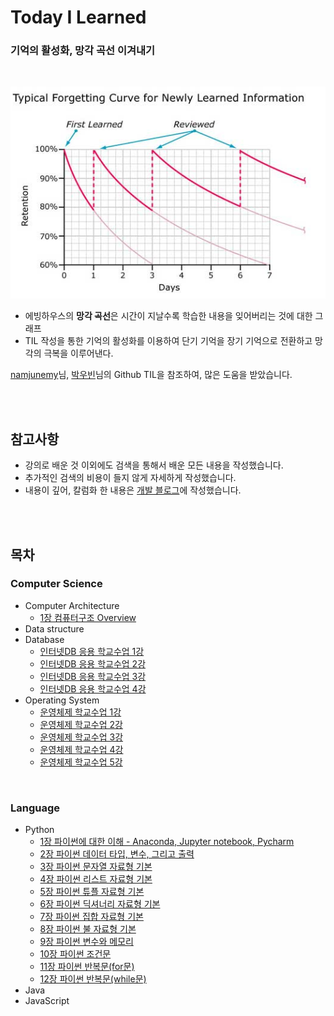# Today I Learned
### 기억의 활성화, 망각 곡선 이겨내기

<br>

<p align="center"><img src="img/Ebbinghaus_Graph.png"></img></p>

* 에빙하우스의 **망각 곡선**은 시간이 지날수록 학습한 내용을 잊어버리는 것에 대한 그래프
* TIL 작성을 통한 기억의 활성화를 이용하여 단기 기억을 장기 기억으로 전환하고 망각의 극복을 이루어낸다.

[namjunemy](https://github.com/namjunemy)님, [박우빈](https://github.com/wbluke)님의 Github TIL을 참조하여, 많은 도움을 받았습니다.

<br><br>

## 참고사항

* 강의로 배운 것 이외에도 검색을 통해서 배운 모든 내용을 작성했습니다.
* 추가적인 검색의 비용이 들지 않게 자세하게 작성했습니다.
* 내용이 깊어, 칼럼화 한 내용은 [개발 블로그](https://jae-yoon.tistory.com/)에 작성했습니다.

<br><br>


## 목차

### Computer Science

* Computer Architecture
  - [1장 컴퓨터구조 Overview](https://github.com/Shin-Jae-Yoon/TIL/blob/master/Computer%20Science/Computer%20Architecture/pukyong/01_Computer_Architecture_Overview.md)
* Data structure
* Database
  - [인터넷DB 응용 학교수업 1강](https://github.com/Shin-Jae-Yoon/TIL/blob/master/Computer%20Science/Database/pukyong/2022.03.15.md)
  - [인터넷DB 응용 학교수업 2강](https://github.com/Shin-Jae-Yoon/TIL/blob/master/Computer%20Science/Database/pukyong/2022.03.22.md)
  - [인터넷DB 응용 학교수업 3강](https://github.com/Shin-Jae-Yoon/TIL/blob/master/Computer%20Science/Database/pukyong/2022.03.29.md)
  - [인터넷DB 응용 학교수업 4강](https://github.com/Shin-Jae-Yoon/TIL/blob/master/Computer%20Science/Database/pukyong/2022.04.05.md)
* Operating System
  - [운영체제 학교수업 1강](https://github.com/Shin-Jae-Yoon/TIL/blob/master/Computer%20Science/Operating%20System/pukyong/2022.03.04(%EA%B8%88)%20-%201%EA%B0%95.md)
  - [운영체제 학교수업 2강](https://github.com/Shin-Jae-Yoon/TIL/blob/master/Computer%20Science/Operating%20System/pukyong/2022.03.10(%EB%AA%A9)%20-%202%EA%B0%95.md)
  - [운영체제 학교수업 3강](https://github.com/Shin-Jae-Yoon/TIL/blob/master/Computer%20Science/Operating%20System/pukyong/2022.03.11(%EA%B8%88)%20-%203%EA%B0%95.md)
  - [운영체제 학교수업 4강](https://github.com/Shin-Jae-Yoon/TIL/blob/master/Computer%20Science/Operating%20System/pukyong/2022.03.17(%EB%AA%A9)%20-%204%EA%B0%95.md)
  - [운영체제 학교수업 5강](https://github.com/Shin-Jae-Yoon/TIL/blob/master/Computer%20Science/Operating%20System/pukyong/2022.03.18(%EA%B8%88)%20-%205%EA%B0%95.md)

<br>

### Language

* Python
  - [1장 파이썬에 대한 이해 - Anaconda, Jupyter notebook, Pycharm](https://github.com/Shin-Jae-Yoon/TIL/tree/master/Language/Python/lecture/01_Python_intro.md)
  - [2장 파이썬 데이터 타입, 변수, 그리고 출력](https://github.com/Shin-Jae-Yoon/TIL/tree/master/Language/Python/lecture/02_Python_data_variable_print.md)
  - [3장 파이썬 문자열 자료형 기본](https://github.com/Shin-Jae-Yoon/TIL/tree/master/Language/Python/lecture/03_Python_string.md)
  - [4장 파이썬 리스트 자료형 기본](https://github.com/Shin-Jae-Yoon/TIL/tree/master/Language/Python/lecture/04_Python_list.md)
  - [5장 파이썬 튜플 자료형 기본](https://github.com/Shin-Jae-Yoon/TIL/tree/master/Language/Python/lecture/05_Python_tuple.md)
  - [6장 파이썬 딕셔너리 자료형 기본](https://github.com/Shin-Jae-Yoon/TIL/tree/master/Language/Python/lecture/06_Python_dictionary.md)
  - [7장 파이썬 집합 자료형 기본](https://github.com/Shin-Jae-Yoon/TIL/tree/master/Language/Python/lecture/07_Python_set.md)
  - [8장 파이썬 불 자료형 기본](https://github.com/Shin-Jae-Yoon/TIL/tree/master/Language/Python/lecture/08_Python_bool.md)
  - [9장 파이썬 변수와 메모리](https://github.com/Shin-Jae-Yoon/TIL/tree/master/Language/Python/lecture/09_Python_variable.md)
  - [10장 파이썬 조건문](https://github.com/Shin-Jae-Yoon/TIL/tree/master/Language/Python/lecture/10_Python_condition.md)
  - [11장 파이썬 반복문(for문)](https://github.com/Shin-Jae-Yoon/TIL/tree/master/Language/Python/lecture/11_Python_for.md)
  - [12장 파이썬 반복문(while문)](https://github.com/Shin-Jae-Yoon/TIL/tree/master/Language/Python/lecture/12_Python_while.md)
* Java
* JavaScript